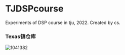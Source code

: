 # TJDSPcourse
Experiments of DSP course in tju, 2022.
Created by cs.

### Texas镇仓库
![1041382](https://cdn.staticaly.com/gh/thunderbolt215/imagehosting@main/data/1041382.5g9edr0nupo0.webp)
